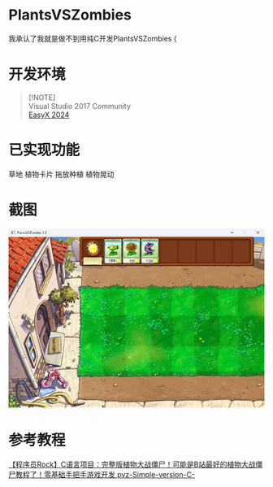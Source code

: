 # PlantsVSZombies

我承认了我就是做不到用纯C开发PlantsVSZombies (

# 开发环境

> [!NOTE]\
> Visual Studio 2017 Community\
> [EasyX 2024](https://easyx.cn/)

# 已实现功能

草地 植物卡片 拖放种植 植物晃动

# 截图

![](./ss.png)

# 参考教程

[【程序员Rock】C语言项目：完整版植物大战僵尸！可能是B站最好的植物大战僵尸教程了！零基础手把手游戏开发
](https://www.bilibili.com/video/BV1vM4y1X7Kb)
[pvz-Simple-version-C-](https://github.com/ammoniacrow/pvz-Simple-version-C-)